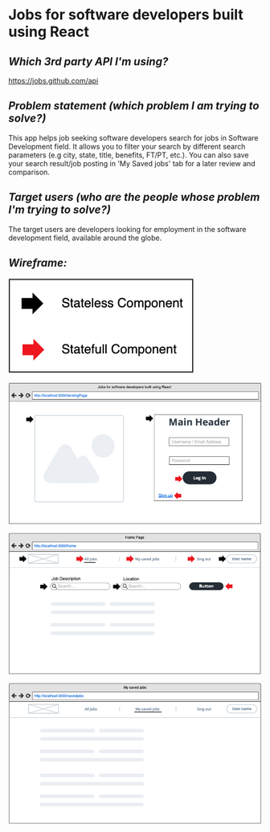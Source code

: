 # Jobs for software developers built using React

## *Which 3rd party API I'm using?*
https://jobs.github.com/api

## *Problem statement (which problem I am trying to solve?)*
This app helps job seeking software developers search for jobs in Software Development field. It allows you to filter your search by different search parameters (e.g city, state, title, benefits, FT/PT, etc.). You can also save your search result/job posting in 'My Saved jobs' tab for a later review and comparison.

## *Target users (who are the people whose problem I'm trying to solve?)*
The target users are developers looking for employment in the software development field, available around the globe.

## *Wireframe:*
![0. ComponentsLegend](https://github.com/daler-bobojanov/MOD2-Final-Project/blob/master/wireframe/0.ComponentsLegend.png)

![1. Login(LandingPage)](https://github.com/daler-bobojanov/MOD2-Final-Project/blob/master/wireframe/1.Login(LandingPage).png)

![2. HomePage](https://github.com/daler-bobojanov/MOD2-Final-Project/blob/master/wireframe/2.HomePage.png)

![3. SavedJobsPage](https://github.com/daler-bobojanov/MOD2-Final-Project/blob/master/wireframe/3.SavedJobsTab.png)

